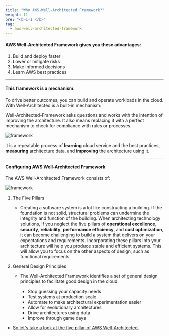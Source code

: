 ```yaml
---
title: "Why AWS-Well-Architected Framework?"
weight: 11
pre: "<b>1-1 </b>"
tag:
  - aws-well-architected-framework
---
```


#### AWS Well-Architected Framework gives you these advantages:

1. Build and deploy faster
1. Lower or mitigate risks
1. Make informed decisions
1. Learn AWS best practices



---
#### This framework is a mechanism.
To drive better outcomes, you can build and operate workloads in the cloud. With Well-Architected is a built-in mechanism:

Well-Architected-Framework asks questions and works with the intention of improving the architecture. It also means replacing it with a perfect mechanism to check for compliance with rules or processes.

 ![framework](/images/war/mechanism_en.png)

it is a repeatable process of **learning** cloud service and the best practices, **measuring** architecture data, and **improving** the architecture using it.

---
#### Configuring AWS Well-Architected Framework
The AWS Well-Architected Framework consists of:

![framework](/images/war/framework_en.png)
1. The Five Pillars 
   - Creating a software system is a lot like constructing a building. If the foundation is not solid, structural problems can undermine the integrity and function of the building. When architecting technology solutions, if you neglect the ﬁve pillars of **operational excellence**, **security**, **reliability**, **performance efficiency**, and **cost optimization**, it can become challenging to build a system that delivers on your expectations and requirements. Incorporating these pillars into your architecture will help you produce stable and efficient systems. This will allow you to focus on the other aspects of design, such as functional requirements.

1. General Design Principles
   - The Well-Architected Framework identifies a set of general design principles to facilitate good design in the cloud:

     - Stop guessing your capacity needs
     - Test systems at production scale
     - Automate to make architectural experimentation easier
     - Allow for evolutionary architectures
     - Drive architectures using data
     - Improve through game days

  

  
- [ So let's take a look at the five pillar of AWS Well-Architected. ](/introduction/pillar)



